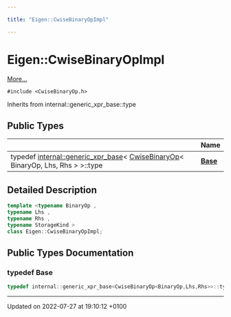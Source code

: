 ```yaml
---

title: "Eigen::CwiseBinaryOpImpl"

---
```


# Eigen::CwiseBinaryOpImpl



 [More...](#detailed-description)


`#include <CwiseBinaryOp.h>`

Inherits from internal::generic_xpr_base::type

## Public Types

|                | Name           |
| -------------- | -------------- |
| typedef <a href="http://example.org/classes/structeigen_1_1internal_1_1generic__xpr__base/">internal::generic_xpr_base</a>< <a href="http://example.org/classes/classeigen_1_1cwisebinaryop/">CwiseBinaryOp</a>< BinaryOp, Lhs, Rhs > >::type | **[Base](http://example.org/classes/classeigen_1_1cwisebinaryopimpl/#typedef-base)**  |

## Detailed Description

```cpp
template <typename BinaryOp ,
typename Lhs ,
typename Rhs ,
typename StorageKind >
class Eigen::CwiseBinaryOpImpl;
```

## Public Types Documentation

### typedef Base

```cpp
typedef internal::generic_xpr_base<CwiseBinaryOp<BinaryOp,Lhs,Rhs>>::type Eigen::CwiseBinaryOpImpl< BinaryOp, Lhs, Rhs, StorageKind >::Base;
```


-------------------------------

Updated on 2022-07-27 at 19:10:12 +0100